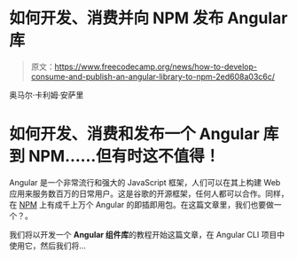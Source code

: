 # 如何开发、消费并向 NPM 发布 Angular 库

> 原文：<https://www.freecodecamp.org/news/how-to-develop-consume-and-publish-an-angular-library-to-npm-2ed608a03c6c/>

奥马尔·卡利姆·安萨里

# 如何开发、消费和发布一个 Angular 库到 NPM……但有时这不值得！

Angular 是一个非常流行和强大的 JavaScript 框架，人们可以在其上构建 Web 应用来服务数百万的日常用户。这是谷歌的开源框架，任何人都可以合作。同样，在 [NPM](https://www.npmjs.com/) 上有成千上万个 Angular 的即插即用包。在这篇文章里，我们也要做一个？。

我们将以开发一个 **Angular 组件库**的教程开始这篇文章，在 Angular CLI 项目中使用它，然后我们将…